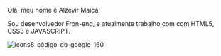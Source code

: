 Olá, meu nome é Alzevir Maicá!

Sou desenvolvedor Fron-end, e atualmente trabalho com com HTML5, CSS3 e JAVASCRIPT.                                           




![icons8-código-do-google-160](https://user-images.githubusercontent.com/109627751/202608720-086bed77-7d7a-4d0e-92a4-248ccd0bdd2f.png)

